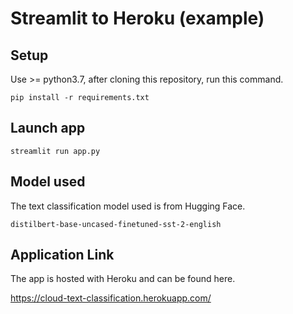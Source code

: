 # Streamlit to Heroku (example)

## Setup

Use >= python3.7, after cloning this repository, run this command.

`pip install -r requirements.txt`

## Launch app

`streamlit run app.py`

## Model used

The text classification model used is from Hugging Face.

`distilbert-base-uncased-finetuned-sst-2-english`

## Application Link

The app is hosted with Heroku and can be found here.

https://cloud-text-classification.herokuapp.com/
